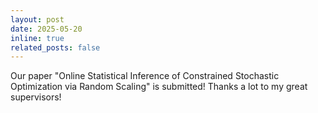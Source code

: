```yaml
---
layout: post
date: 2025-05-20 
inline: true
related_posts: false
---
```


Our paper "Online Statistical Inference of Constrained Stochastic
Optimization via Random Scaling" is submitted! Thanks a lot to my great supervisors!